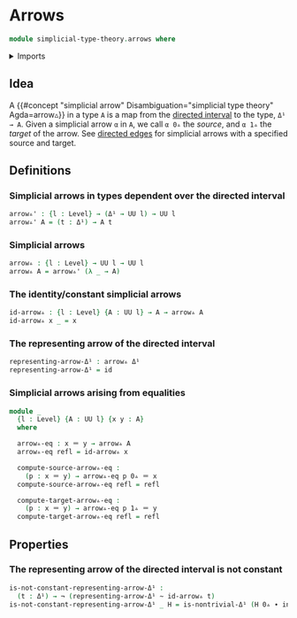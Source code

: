 # Arrows

```agda
module simplicial-type-theory.arrows where
```

<details><summary>Imports</summary>

```agda
open import foundation.function-types
open import foundation.homotopies
open import foundation.identity-types
open import foundation.negation
open import foundation.universe-levels

open import simplicial-type-theory.directed-interval-type
```

</details>

## Idea

A
{{#concept "simplicial arrow" Disambiguation="simplicial type theory" Agda=arrow▵}}
in a type `A` is a map from the
[directed interval](simplicial-type-theory.directed-interval-type.md) to the
type, `Δ¹ → A`. Given a simplicial arrow `α` in `A`, we call `α 0▵` the
_source_, and `α 1▵` the _target_ of the arrow. See
[directed edges](simplicial-type-theory.directed-edges.md) for simplicial arrows
with a specified source and target.

## Definitions

### Simplicial arrows in types dependent over the directed interval

```agda
arrow▵' : {l : Level} → (Δ¹ → UU l) → UU l
arrow▵' A = (t : Δ¹) → A t
```

### Simplicial arrows

```agda
arrow▵ : {l : Level} → UU l → UU l
arrow▵ A = arrow▵' (λ _ → A)
```

### The identity/constant simplicial arrows

```agda
id-arrow▵ : {l : Level} {A : UU l} → A → arrow▵ A
id-arrow▵ x _ = x
```

### The representing arrow of the directed interval

```agda
representing-arrow-Δ¹ : arrow▵ Δ¹
representing-arrow-Δ¹ = id
```

### Simplicial arrows arising from equalities

```agda
module _
  {l : Level} {A : UU l} {x y : A}
  where

  arrow▵-eq : x ＝ y → arrow▵ A
  arrow▵-eq refl = id-arrow▵ x

  compute-source-arrow▵-eq :
    (p : x ＝ y) → arrow▵-eq p 0▵ ＝ x
  compute-source-arrow▵-eq refl = refl

  compute-target-arrow▵-eq :
    (p : x ＝ y) → arrow▵-eq p 1▵ ＝ y
  compute-target-arrow▵-eq refl = refl
```

## Properties

### The representing arrow of the directed interval is not constant

```agda
is-not-constant-representing-arrow-Δ¹ :
  (t : Δ¹) → ¬ (representing-arrow-Δ¹ ~ id-arrow▵ t)
is-not-constant-representing-arrow-Δ¹ _ H = is-nontrivial-Δ¹ (H 0▵ ∙ inv (H 1▵))
```
